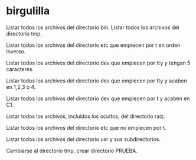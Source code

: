 # birgulilla



Listar todos los archivos del directorio bin.
Listar todos los archivos del directorio tmp.



Listar todos los archivos del directorio etc que empiecen por t en orden inverso.


Listar todos los archivos del directorio dev que empiecen por tty y tengan 5 caracteres.


Listar todos los archivos del directorio dev que empiecen por tty y acaben en 1,2,3 ó 4.


Listar todos los archivos del directorio dev que empiecen por t y acaben en C1.


Listar todos los archivos, incluidos los ocultos, del directorio raíz.


Listar todos los archivos del directorio etc que no empiecen por t.


Listar todos los archivos del directorio usr y sus subdirectorios.


Cambiarse al directorio tmp, crear directorio PRUEBA.
